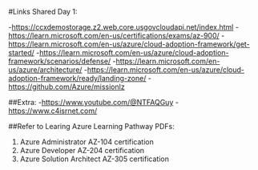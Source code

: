 #Links Shared Day 1:

-https://ccxdemostorage.z2.web.core.usgovcloudapi.net/index.html
-https://learn.microsoft.com/en-us/certifications/exams/az-900/
-https://learn.microsoft.com/en-us/azure/cloud-adoption-framework/get-started/
-https://learn.microsoft.com/en-us/azure/cloud-adoption-framework/scenarios/defense/
-https://learn.microsoft.com/en-us/azure/architecture/
-https://learn.microsoft.com/en-us/azure/cloud-adoption-framework/ready/landing-zone/
-https://github.com/Azure/missionlz

##Extra:
-https://www.youtube.com/@NTFAQGuy
-https://www.c4isrnet.com/

##Refer to Learing Azure Learning Pathway PDFs:
1. Azure Administrator AZ-104 certification
2. Azure Developer AZ-204 certification
3. Azure Solution Architect AZ-305 certification
